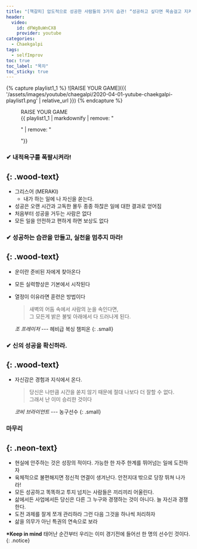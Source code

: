 ```yaml
---
title: "[책갈피] 압도적으로 성공한 사람들의 3가지 습관! “성공하고 싶다면 목숨걸고 지켜라!”"
header:
  video:
    id: dFWg8uWnCX8
    provider: youtube
categories:
  - Chaekgalpi
tags:
  - selfImprov
toc: true
toc_label: "목차"
toc_sticky: true
---
```


{% capture playlist1_1 %}
![RAISE YOUR GAME]({{ '/assets/images/youtube/chaegalpi/2020-04-01-yutube-chaekgalpi-playlist1.png' | relative_url }})
{% endcapture %}

<figure>
  <figcaption>RAISE YOUR GAME</figcaption>
  {{ playlist1_1 | markdownify | remove: "<p>" | remove: "</p>"}}
</figure>


### ✔ 내적욕구를 폭팔시켜라!
{: .wood-text}
---
- 그리스어 (MERAKI)
  - 내가 하는 일에 나 자신을 쏟는다.
- 성공은 오랜 시간과 고독한 몰두 종종 하찮은 일에 대한 결과로 얻어짐
- 처음부터 성공을 거두는 사람은 없다
- 모든 일을 안전하고 편하게 하면 보상도 없다

### ✔ 성공하는 습관을 만들고, 실천을 멈추지 마라!
{: .wood-text}
---
- 운이란 준비된 자에게 찾아온다
- 모든 실력향상은 기본에서 시작된다
- 열정이 이유라면 훈련은 방법이다  
  > 새벽의 어둠 속에서 사람의 눈을 속인다면,  
  > 그 모든게 밝은 불빛 아래에서 다 드러나게 된다.

  <cite>조 프레이저</cite> --- 헤비급 복싱 챔피온
  {: .small}

### ✔ 신의 성공을 확신하라.
{: .wood-text}
---
- 자신감은 경험과 지식에서 온다.
  > 당신은 나만큼 시간을 쏟지 않기 때문에 절대 나보다 더 잘할 수 없다.  
  > 그래서 난 이미 승리한 것이다

  <cite>코비 브라이언트</cite> --- 농구선수
  {: .small}

### 마무리
{: .neon-text}
---
- 현실에 안주하는 것은 성장의 적이다.  가능한 한 자주 한계를 뛰어넘는 일에 도전하자
- 육체적으로 불편해지면 정신적 연결이 생겨난다. 안전지대 밖으로 당장 뛰쳐 나가라!
- 모든 성공하고 똑똑하고 투지 넘치는 사람들은 끼리끼리 어울린다.
- 삶에서든 사업에서든 당신은 다른 그 누구와 경쟁하는 것이 아니다. 늘 자신과 경쟁한다.
- 도전 과제를 잘게 쪼개 관리하라 그런 다음 그것을 하나씩 처리하자
- 삶을 의무가 아닌 특권의 연속으로 보라


**\*Keep in mind**  태어난 순간부터 우리는 이미 경기전에 들어선 한 명의 선수인 것이다.
{: .notice}
